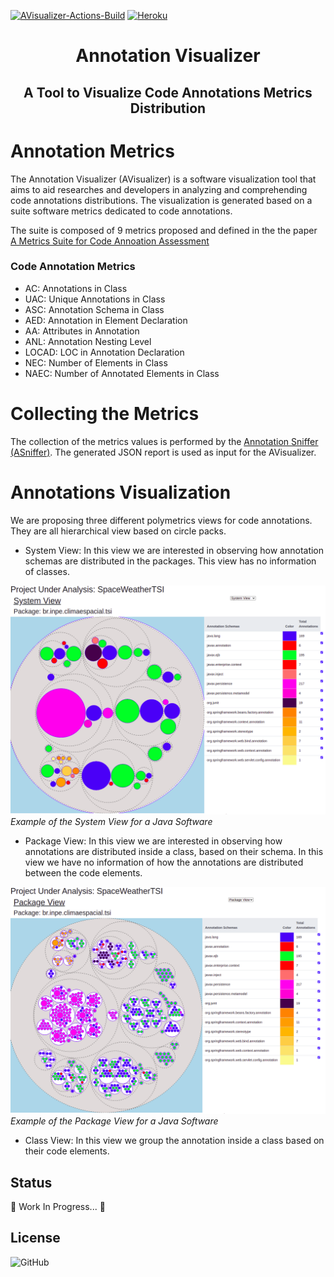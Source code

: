 [![AVisualizer-Actions-Build](https://github.com/phillima/avisualizer/workflows/AVisualizer/badge.svg)](https://github.com/phillima/AVisualizer/actions)
[![Heroku](https://img.shields.io/badge/heroku-deployed-blueviolet.svg?logo=heroku&)](https://avisualizer.herokuapp.com/)

<h1 align = "center">Annotation Visualizer</h1>
<h2 align = "center"> A Tool to Visualize Code Annotations Metrics Distribution </h2>

Annotation Metrics
==================

The Annotation Visualizer (AVisualizer) is a software visualization tool that aims to aid researches and developers in analyzing and comprehending code annotations distributions. The visualization is generated based on a suite software metrics dedicated to code annotations.

The suite is composed of 9 metrics proposed and defined in the the paper [A Metrics Suite for Code Annoation Assessment](https://www.sciencedirect.com/science/article/pii/S016412121730273X)

### Code Annotation Metrics 

* AC: Annotations in Class
* UAC: Unique Annotations in Class
* ASC: Annotation Schema in Class
* AED: Annotation in Element Declaration
* AA: Attributes in Annotation
* ANL: Annotation Nesting Level
* LOCAD: LOC in Annotation Declaration
* NEC: Number of Elements in Class
* NAEC: Number of Annotated Elements in Class

Collecting the Metrics
==================

The collection of the metrics values is performed by the [Annotation Sniffer (ASniffer)](https://github.com/phillima/asniffer). The generated JSON report is used as input for the AVisualizer.


Annotations Visualization
==================

We are proposing three different polymetrics views for code annotations. They are all hierarchical view based on circle packs.

* System View: In this view we are interested in observing how annotation schemas are distributed in the packages. This view has no information of classes.

![System View Example](/images/sv-example.png)
*Example of the System View for a Java Software*

* Package View: In this view we are interested in observing how annotations are distributed inside a class, based on their schema. In this view we have no information of how the annotations are distributed between the code elements.

![Package View Example](/images/pv-example.png)
*Example of the Package View for a Java Software*

* Class View: In this view we group the annotation inside a class based on their code elements.


<h2> Status </h2>
 <p> 🚧 Work In Progress... 🚧</p>
 
<h2> License </h2>
<img alt="GitHub" src="https://img.shields.io/github/license/phillima/avisualizer">
